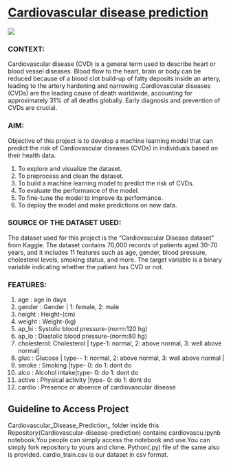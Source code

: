 
# [Cardiovascular disease prediction](https://github.com/ShilpaAjitheks/Machine_Learning_Pro/blob/master/Cardiovascular_Disease_Prediction_/cardiovascu.ipynb)
![](https://d112y698adiu2z.cloudfront.net/photos/production/software_photos/002/508/249/datas/gallery.jpg)

<h3>CONTEXT:</h3>
Cardiovascular disease (CVD) is a general term used to describe heart or blood vessel diseases. Blood flow to the heart, brain or body can be reduced because of a blood clot build-up of fatty deposits inside an artery, leading to the artery hardening and narrowing .Cardiovascular diseases (CVDs) are the leading cause of death worldwide, accounting for approximately 31% of all deaths globally. Early diagnosis and prevention of CVDs are crucial.

<h3>AIM:</h3>
Objective of this project is to develop a machine learning model that can predict the risk of Cardiovascular diseases (CVDs) in individuals based on their health data.

1. To explore and visualize the dataset.
2. To preprocess and clean the dataset.
3. To build a machine learning model to predict the risk of CVDs.
4. To evaluate the performance of the model.
5. To fine-tune the model to improve its performance.
6. To deploy the model and make predictions on new data.

<h3>SOURCE OF THE DATASET USED:</h3>
The dataset used for this project is the “Cardiovascular Disease dataset” from Kaggle. The dataset contains 70,000 records of patients aged 30-70 years, and it includes 11 features such as age, gender, blood pressure, cholesterol levels, smoking status, and more. The target variable is a binary variable indicating whether the patient has CVD or not.

<h3>FEATURES:</h3>

01. age        :			age in days
02. gender     :			Gender | 1: female, 2: male
03. height     :			Height-(cm)
04. weight     :			Weight-(kg)
05. ap_hi      :			Systolic blood pressure-(norm:120 hg)
06. ap_lo      :			Diastolic blood pressure-(norm:80 hg)
07. cholesterol:			Cholesterol | type-1: normal, 2: above normal, 3: well above normal|
08. gluc       :			Glucose | type-- 1: normal, 2: above normal, 3: well above normal |
09. smoke      :			Smoking |type- 0: do 1: dont do
10. alco       :			Alcohol intake|type- 0: do 1: dont do 
11. active     :			Physical activity |type- 0: do 1: dont do
12. cardio     :			Presence or absence of cardiovascular disease


<h2>Guideline to Access Project</h2>

Cardiovascular_Disease_Prediction_ folder inside this Repository(Cardiovascular-disease-prediction) contains cardiovascu.ipynb notebook.You people can simply access the notebook and use.You can simply fork repository to yours and clone.
Python(.py) file of the same also is provided.
cardio_train.csv is our dataset in csv format.

